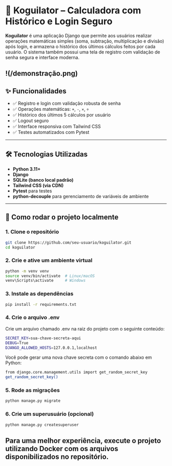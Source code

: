# 🧮 Koguilator – Calculadora com Histórico e Login Seguro

**Koguilator** é uma aplicação Django que permite aos usuários realizar operações matemáticas simples (soma, subtração, multiplicação e divisão) após login, e armazena o histórico dos últimos cálculos feitos por cada usuário. O sistema também possui uma tela de registro com validação de senha segura e interface moderna.

!(/demonstração.png)
---

## ✨ Funcionalidades

- ✅ Registro e login com validação robusta de senha
- ✅ Operações matemáticas: `+`, `-`, `×`, `÷`
- ✅ Histórico dos últimos 5 cálculos por usuário
- ✅ Logout seguro
- ✅ Interface responsiva com Tailwind CSS
- ✅ Testes automatizados com Pytest

---

## 🛠️ Tecnologias Utilizadas

- **Python 3.11+**
- **Django**
- **SQLite (banco local padrão)**
- **Tailwind CSS (via CDN)**
- **Pytest** para testes
- **python-decouple** para gerenciamento de variáveis de ambiente

---

## 🚀 Como rodar o projeto localmente

### 1. Clone o repositório

```bash
git clone https://github.com/seu-usuario/koguilator.git
cd koguilator
```
### 2. Crie e ative um ambiente virtual

```bash
python -m venv venv
source venv/bin/activate  # Linux/macOS
venv\Scripts\activate     # Windows
```
### 3. Instale as dependências

```bash
pip install -r requirements.txt
```

### 4. Crie o arquivo .env
Crie um arquivo chamado .env na raiz do projeto com o seguinte conteúdo:
```bash
SECRET_KEY=sua-chave-secreta-aqui
DEBUG=True
DJANGO_ALLOWED_HOSTS=127.0.0.1,localhost
```
Você pode gerar uma nova chave secreta com o comando abaixo em Python:
```bash
from django.core.management.utils import get_random_secret_key
get_random_secret_key()
```

### 5. Rode as migrações

```bash
python manage.py migrate
```

### 6. Crie um superusuário (opcional)

```bash
python manage.py createsuperuser
```

## Para uma melhor experiência, execute o projeto utilizando Docker com os arquivos disponibilizados no repositório.




